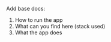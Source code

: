 <!-- @todo -->

Add base docs:

1. How to run the app
2. What can you find here (stack used)
3. What the app does
